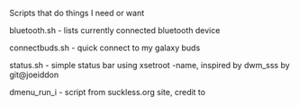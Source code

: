 Scripts that do things I need or want

bluetooth.sh - lists currently connected bluetooth device

connectbuds.sh - quick connect to my galaxy buds

status.sh - simple status bar using xsetroot -name, inspired 
            by dwm_sss by git@joeiddon
            
dmenu_run_i - script from suckless.org site, credit to 
